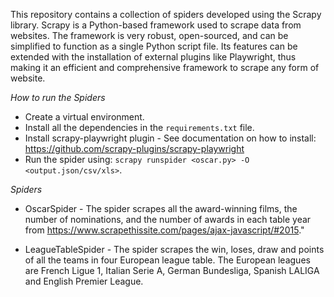 This repository contains a collection of spiders developed using the Scrapy library. Scrapy is a Python-based framework used to scrape data from websites.
The framework is very robust, open-sourced, and can be simplified to function as a single Python script file. 
Its features can be extended with the installation of external plugins like Playwright, thus making it an efficient and comprehensive framework to scrape any form of website.

*How to run the Spiders*

- Create a virtual environment.
- Install all the dependencies in the `requirements.txt` file.
- Install scrapy-playwright plugin - See documentation on how to install: https://github.com/scrapy-plugins/scrapy-playwright
- Run the spider using: `scrapy runspider <oscar.py> -O <output.json/csv/xls>`.

*Spiders*

- OscarSpider - The spider scrapes all the award-winning films, the number of nominations, and the number of awards in each table year from https://www.scrapethissite.com/pages/ajax-javascript/#2015."

- LeagueTableSpider - The spider scrapes the win, loses, draw and points of all the teams in four European league table. The European leagues are French Ligue 1, Italian Serie A, German Bundesliga, Spanish LALIGA and English Premier League.